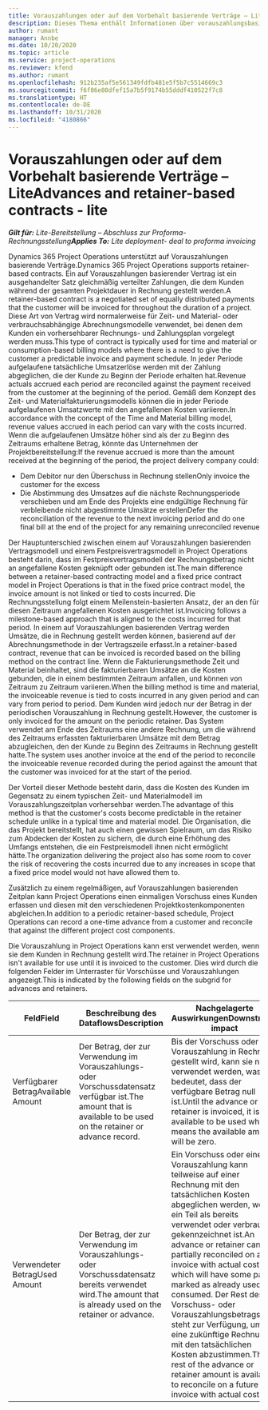 ```yaml
---
title: Vorauszahlungen oder auf dem Vorbehalt basierende Verträge – Lite
description: Dieses Thema enthält Informationen über vorauszahlungsbasierte Vertragsmodell und Vorschüsse in Project Operations.
author: rumant
manager: Annbe
ms.date: 10/20/2020
ms.topic: article
ms.service: project-operations
ms.reviewer: kfend
ms.author: rumant
ms.openlocfilehash: 912b235af5e561349fdfb481e5f5b7c5514669c3
ms.sourcegitcommit: f6f86e80dfef15a7b5f9174b55dddf410522f7c8
ms.translationtype: HT
ms.contentlocale: de-DE
ms.lasthandoff: 10/31/2020
ms.locfileid: "4180866"
---
```

# <a name="advances-and-retainer-based-contracts---lite"></a><span data-ttu-id="55284-103">Vorauszahlungen oder auf dem Vorbehalt basierende Verträge – Lite</span><span class="sxs-lookup"><span data-stu-id="55284-103">Advances and retainer-based contracts - lite</span></span>


<span data-ttu-id="55284-104">_**Gilt für:** Lite-Bereitstellung – Abschluss zur Proforma-Rechnungsstellung_</span><span class="sxs-lookup"><span data-stu-id="55284-104">_**Applies To:** Lite deployment- deal to proforma invoicing_</span></span>

<span data-ttu-id="55284-105">Dynamics 365 Project Operations unterstützt auf Vorauszahlungen basierende Verträge.</span><span class="sxs-lookup"><span data-stu-id="55284-105">Dynamics 365 Project Operations supports retainer-based contracts.</span></span> <span data-ttu-id="55284-106">Ein auf Vorauszahlungen basierender Vertrag ist ein ausgehandelter Satz gleichmäßig verteilter Zahlungen, die dem Kunden während der gesamten Projektdauer in Rechnung gestellt werden.</span><span class="sxs-lookup"><span data-stu-id="55284-106">A retainer-based contract is a negotiated set of equally distributed payments that the customer will be invoiced for throughout the duration of a project.</span></span> <span data-ttu-id="55284-107">Diese Art von Vertrag wird normalerweise für Zeit- und Material- oder verbrauchsabhängige Abrechnungsmodelle verwendet, bei denen dem Kunden ein vorhersehbarer Rechnungs- und Zahlungsplan vorgelegt werden muss.</span><span class="sxs-lookup"><span data-stu-id="55284-107">This type of contract is typically used for time and material or consumption-based billing models where there is a need to give the customer a predictable invoice and payment schedule.</span></span> <span data-ttu-id="55284-108">In jeder Periode aufgelaufene tatsächliche Umsatzerlöse werden mit der Zahlung abgeglichen, die der Kunde zu Beginn der Periode erhalten hat.</span><span class="sxs-lookup"><span data-stu-id="55284-108">Revenue actuals accrued each period are reconciled against the payment received from the customer at the beginning of the period.</span></span> <span data-ttu-id="55284-109">Gemäß dem Konzept des Zeit- und Materialfakturierungsmodells können die in jeder Periode aufgelaufenen Umsatzwerte mit den angefallenen Kosten variieren.</span><span class="sxs-lookup"><span data-stu-id="55284-109">In accordance with the concept of the Time and Material billing model, revenue values accrued in each period can vary with the costs incurred.</span></span> <span data-ttu-id="55284-110">Wenn die aufgelaufenen Umsätze höher sind als der zu Beginn des Zeitraums erhaltene Betrag, könnte das Unternehmen der Projektbereitstellung:</span><span class="sxs-lookup"><span data-stu-id="55284-110">If the revenue accrued is more than the amount received at the beginning of the period, the project delivery company could:</span></span>

- <span data-ttu-id="55284-111">Dem Debitor nur den Überschuss in Rechnung stellen</span><span class="sxs-lookup"><span data-stu-id="55284-111">Only invoice the customer for the excess</span></span> 
- <span data-ttu-id="55284-112">Die Abstimmung des Umsatzes auf die nächste Rechnungsperiode verschieben und am Ende des Projekts eine endgültige Rechnung für verbleibende nicht abgestimmte Umsätze erstellen</span><span class="sxs-lookup"><span data-stu-id="55284-112">Defer the reconciliation of the revenue to the next invoicing period and do one final bill at the end of the project for any remaining unreconciled revenue</span></span>

<span data-ttu-id="55284-113">Der Hauptunterschied zwischen einem auf Vorauszahlungen basierenden Vertragsmodell und einem Festpreisvertragsmodell in Project Operations besteht darin, dass im Festpreisvertragsmodell der Rechnungsbetrag nicht an angefallene Kosten geknüpft oder gebunden ist.</span><span class="sxs-lookup"><span data-stu-id="55284-113">The main difference between a retainer-based contracting model and a fixed price contract model in Project Operations is that in the fixed price contract model, the invoice amount is not linked or tied to costs incurred.</span></span> <span data-ttu-id="55284-114">Die Rechnungsstellung folgt einem Meilenstein-basierten Ansatz, der an den für diesen Zeitraum angefallenen Kosten ausgerichtet ist.</span><span class="sxs-lookup"><span data-stu-id="55284-114">Invoicing follows a milestone-based approach that is aligned to the costs incurred for that period.</span></span> <span data-ttu-id="55284-115">In einem auf Vorauszahlungen basierenden Vertrag werden Umsätze, die in Rechnung gestellt werden können, basierend auf der Abrechnungsmethode in der Vertragszeile erfasst.</span><span class="sxs-lookup"><span data-stu-id="55284-115">In a retainer-based contract, revenue that can be invoiced is recorded based on the billing method on the contract line.</span></span> <span data-ttu-id="55284-116">Wenn die Fakturierungsmethode Zeit und Material beinhaltet, sind die fakturierbaren Umsätze an die Kosten gebunden, die in einem bestimmten Zeitraum anfallen, und können von Zeitraum zu Zeitraum variieren.</span><span class="sxs-lookup"><span data-stu-id="55284-116">When the billing method is time and material, the invoiceable revenue is tied to costs incurred in any given period and can vary from period to period.</span></span> <span data-ttu-id="55284-117">Dem Kunden wird jedoch nur der Betrag in der periodischen Vorauszahlung in Rechnung gestellt.</span><span class="sxs-lookup"><span data-stu-id="55284-117">However, the customer is only invoiced for the amount on the periodic retainer.</span></span> <span data-ttu-id="55284-118">Das System verwendet am Ende des Zeitraums eine andere Rechnung, um die während des Zeitraums erfassten fakturierbaren Umsätze mit dem Betrag abzugleichen, den der Kunde zu Beginn des Zeitraums in Rechnung gestellt hatte.</span><span class="sxs-lookup"><span data-stu-id="55284-118">The system uses another invoice at the end of the period to reconcile the invoiceable revenue recorded during the period against the amount that the customer was invoiced for at the start of the period.</span></span>

<span data-ttu-id="55284-119">Der Vorteil dieser Methode besteht darin, dass die Kosten des Kunden im Gegensatz zu einem typischen Zeit- und Materialmodell im Vorauszahlungszeitplan vorhersehbar werden.</span><span class="sxs-lookup"><span data-stu-id="55284-119">The advantage of this method is that the customer's costs become predictable in the retainer schedule unlike in a typical time and material model.</span></span> <span data-ttu-id="55284-120">Die Organisation, die das Projekt bereitstellt, hat auch einen gewissen Spielraum, um das Risiko zum Abdecken der Kosten zu sichern, die durch eine Erhöhung des Umfangs entstehen, die ein Festpreismodell ihnen nicht ermöglicht hätte.</span><span class="sxs-lookup"><span data-stu-id="55284-120">The organization delivering the project also has some room to cover the risk of recovering the costs incurred due to any increases in scope that a fixed price model would not have allowed them to.</span></span>

<span data-ttu-id="55284-121">Zusätzlich zu einem regelmäßigen, auf Vorauszahlungen basierenden Zeitplan kann Project Operations einen einmaligen Vorschuss eines Kunden erfassen und diesen mit den verschiedenen Projektkostenkomponenten abgleichen.</span><span class="sxs-lookup"><span data-stu-id="55284-121">In addition to a periodic retainer-based schedule, Project Operations can record a one-time advance from a customer and reconcile that against the different project cost components.</span></span>

<span data-ttu-id="55284-122">Die Vorauszahlung in Project Operations kann erst verwendet werden, wenn sie dem Kunden in Rechnung gestellt wird.</span><span class="sxs-lookup"><span data-stu-id="55284-122">The retainer in Project Operations isn't available for use until it is invoiced to the customer.</span></span> <span data-ttu-id="55284-123">Dies wird durch die folgenden Felder im Unterraster für Vorschüsse und Vorauszahlungen angezeigt.</span><span class="sxs-lookup"><span data-stu-id="55284-123">This is indicated by the following fields on the subgrid for advances and retainers.</span></span>

| <span data-ttu-id="55284-124">Feld</span><span class="sxs-lookup"><span data-stu-id="55284-124">Field</span></span> | <span data-ttu-id="55284-125">Beschreibung des Dataflows</span><span class="sxs-lookup"><span data-stu-id="55284-125">Description</span></span> | <span data-ttu-id="55284-126">Nachgelagerte Auswirkungen</span><span class="sxs-lookup"><span data-stu-id="55284-126">Downstream impact</span></span> |
| --- | --- | --- |
| <span data-ttu-id="55284-127">Verfügbarer Betrag</span><span class="sxs-lookup"><span data-stu-id="55284-127">Available Amount</span></span> | <span data-ttu-id="55284-128">Der Betrag, der zur Verwendung im Vorauszahlungs- oder Vorschussdatensatz verfügbar ist.</span><span class="sxs-lookup"><span data-stu-id="55284-128">The amount that is available to be used on the retainer or advance record.</span></span> | <span data-ttu-id="55284-129">Bis der Vorschuss oder die Vorauszahlung in Rechnung gestellt wird, kann sie nicht verwendet werden, was bedeutet, dass der verfügbare Betrag null ist.</span><span class="sxs-lookup"><span data-stu-id="55284-129">Until the advance or retainer is invoiced, it isn't available to be used which means the available amount will be zero.</span></span> |
| <span data-ttu-id="55284-130">Verwendeter Betrag</span><span class="sxs-lookup"><span data-stu-id="55284-130">Used Amount</span></span> | <span data-ttu-id="55284-131">Der Betrag, der zur Verwendung im Vorauszahlungs- oder Vorschussdatensatz bereits verwendet wird.</span><span class="sxs-lookup"><span data-stu-id="55284-131">The amount that is already used on the retainer or advance.</span></span> | <span data-ttu-id="55284-132">Ein Vorschuss oder eine Vorauszahlung kann teilweise auf einer Rechnung mit den tatsächlichen Kosten abgeglichen werden, wobei ein Teil als bereits verwendet oder verbraucht gekennzeichnet ist.</span><span class="sxs-lookup"><span data-stu-id="55284-132">An advance or retainer can be partially reconciled on an invoice with actual costs which will have some part marked as already used or consumed.</span></span> <span data-ttu-id="55284-133">Der Rest des Vorschuss- oder Vorauszahlungsbetrags steht zur Verfügung, um eine zukünftige Rechnung mit den tatsächlichen Kosten abzustimmen.</span><span class="sxs-lookup"><span data-stu-id="55284-133">The rest of the advance or retainer amount is available to reconcile on a future invoice with actual costs.</span></span> |
